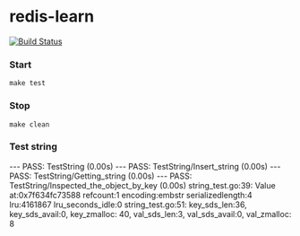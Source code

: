 # redis-learn

[![Build Status](https://travis-ci.org/iMega/redis-learn.svg?branch=master)](https://travis-ci.org/iMega/redis-learn)

### Start

```
make test
```


### Stop

```
make clean
```

### Test string

--- PASS: TestString (0.00s)
  --- PASS: TestString/Insert_string (0.00s)
  --- PASS: TestString/Getting_string (0.00s)
  --- PASS: TestString/Inspected_the_object_by_key (0.00s)
    string_test.go:39: Value at:0x7f634fc73588 refcount:1 encoding:embstr serializedlength:4 lru:4161867 lru_seconds_idle:0
    string_test.go:51: key_sds_len:36, key_sds_avail:0, key_zmalloc: 40, val_sds_len:3, val_sds_avail:0, val_zmalloc: 8
